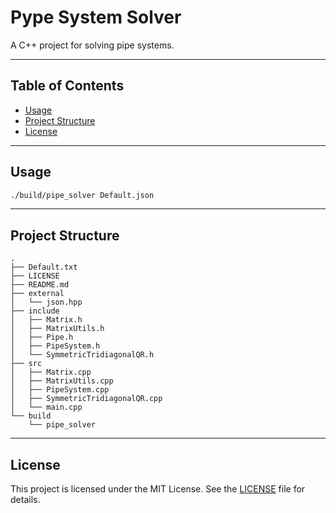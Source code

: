 # Pype System Solver
A C++ project for solving pipe systems.

---
## Table of Contents
<!-- - [Introduction](#introduction) -->
<!-- - [Features](#features) -->
<!-- - [Installation](#installation) -->
- [Usage](#usage)
- [Project Structure](#project-structure)
- [License](#license)

---

## Usage
```bash
./build/pipe_solver Default.json
```

---

## Project Structure
```text
.
├── Default.txt
├── LICENSE
├── README.md
├── external
│   └── json.hpp
├── include
│   ├── Matrix.h
│   ├── MatrixUtils.h
│   ├── Pipe.h
│   ├── PipeSystem.h
│   └── SymmetricTridiagonalQR.h
├── src
│   ├── Matrix.cpp
│   ├── MatrixUtils.cpp
│   ├── PipeSystem.cpp
│   ├── SymmetricTridiagonalQR.cpp
│   └── main.cpp
└── build
    └── pipe_solver

```

---

## License
This project is licensed under the MIT License. See the [LICENSE](LICENSE) file for details.